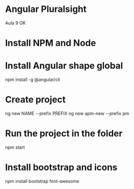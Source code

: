 # Angular Pluralsight

Aula 9 OK

# Install NPM and Node

# Install Angular shape global

npm install -g @angular/cli

# Create project

ng new NAME --prefix PREFIX
ng new apm-new --prefix pm

# Run the project in the folder

npm start

# Install bootstrap and icons

npm install bootstrap font-awesome
